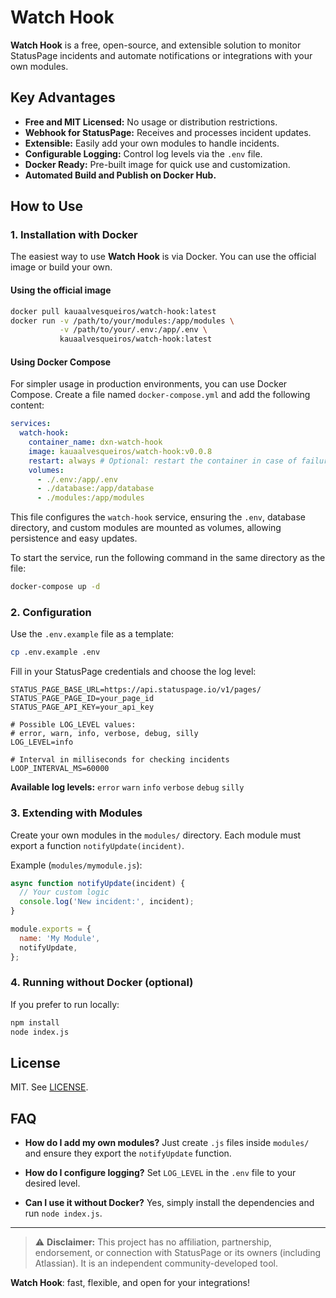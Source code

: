 # Watch Hook

**Watch Hook** is a free, open-source, and extensible solution to monitor StatusPage incidents and automate notifications or integrations with your own modules.

## Key Advantages

- **Free and MIT Licensed:** No usage or distribution restrictions.
- **Webhook for StatusPage:** Receives and processes incident updates.
- **Extensible:** Easily add your own modules to handle incidents.
- **Configurable Logging:** Control log levels via the `.env` file.
- **Docker Ready:** Pre-built image for quick use and customization.
- **Automated Build and Publish on Docker Hub.**

## How to Use

### 1. Installation with Docker

The easiest way to use **Watch Hook** is via Docker. You can use the official image or build your own.

#### Using the official image

```bash
docker pull kauaalvesqueiros/watch-hook:latest
docker run -v /path/to/your/modules:/app/modules \
           -v /path/to/your/.env:/app/.env \
           kauaalvesqueiros/watch-hook:latest
````

#### Using Docker Compose

For simpler usage in production environments, you can use Docker Compose.
Create a file named `docker-compose.yml` and add the following content:

```yaml
services:
  watch-hook:
    container_name: dxn-watch-hook
    image: kauaalvesqueiros/watch-hook:v0.0.8
    restart: always # Optional: restart the container in case of failure
    volumes:
      - ./.env:/app/.env
      - ./database:/app/database
      - ./modules:/app/modules
```

This file configures the `watch-hook` service, ensuring the `.env`, database directory, and custom modules are mounted as volumes, allowing persistence and easy updates.

To start the service, run the following command in the same directory as the file:

```bash
docker-compose up -d
```

### 2. Configuration

Use the `.env.example` file as a template:

```bash
cp .env.example .env
```

Fill in your StatusPage credentials and choose the log level:

```env
STATUS_PAGE_BASE_URL=https://api.statuspage.io/v1/pages/
STATUS_PAGE_PAGE_ID=your_page_id
STATUS_PAGE_API_KEY=your_api_key

# Possible LOG_LEVEL values:
# error, warn, info, verbose, debug, silly
LOG_LEVEL=info

# Interval in milliseconds for checking incidents
LOOP_INTERVAL_MS=60000
```

**Available log levels:**
`error` `warn` `info` `verbose` `debug` `silly`

### 3. Extending with Modules

Create your own modules in the `modules/` directory.
Each module must export a function `notifyUpdate(incident)`.

Example (`modules/mymodule.js`):

```js
async function notifyUpdate(incident) {
  // Your custom logic
  console.log('New incident:', incident);
}

module.exports = {
  name: 'My Module',
  notifyUpdate,
};
```

### 4. Running without Docker (optional)

If you prefer to run locally:

```bash
npm install
node index.js
```

## License

MIT. See [LICENSE](./LICENSE).

## FAQ

* **How do I add my own modules?**
  Just create `.js` files inside `modules/` and ensure they export the `notifyUpdate` function.

* **How do I configure logging?**
  Set `LOG_LEVEL` in the `.env` file to your desired level.

* **Can I use it without Docker?**
  Yes, simply install the dependencies and run `node index.js`.

---

> ⚠️ **Disclaimer:** This project has no affiliation, partnership, endorsement, or connection with StatusPage or its owners (including Atlassian).
> It is an independent community-developed tool.

**Watch Hook**: fast, flexible, and open for your integrations!